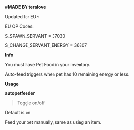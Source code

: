 #**MADE BY teralove**

Updated for EU~

EU OP Codes:

S_SPAWN_SERVANT = 37030

S_CHANGE_SERVANT_ENERGY = 36807


**Info**

You must have Pet Food in your inventory.

Auto-feed triggers when pet has 10 remaining energy or less.

**Usage**

**autopetfeeder**

>Toggle on/off

Default is on

Feed your pet manually, same as using an item.

